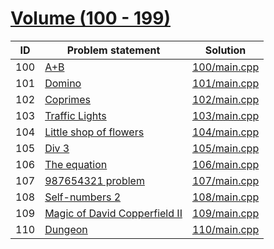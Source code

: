 # [Volume (100 - 199)](http://acm.sgu.ru/problemset.php?contest=0&volume=1)



| ID  | Problem statement                                                                    | Solution                     |
|-----|--------------------------------------------------------------------------------------|------------------------------|
| 100 | [A+B](http://acm.sgu.ru/problem.php?contest=0&problem=100)                           | [100/main.cpp](100/main.cpp) |
| 101 | [Domino](http://acm.sgu.ru/problem.php?contest=0&problem=101)                        | [101/main.cpp](101/main.cpp) |
| 102 | [Coprimes](http://acm.sgu.ru/problem.php?contest=0&problem=102)                      | [102/main.cpp](102/main.cpp) |
| 103 | [Traffic Lights](http://acm.sgu.ru/problem.php?contest=0&problem=103)                | [103/main.cpp](103/main.cpp) |
| 104 | [Little shop of flowers](http://acm.sgu.ru/problem.php?contest=0&problem=104)        | [104/main.cpp](104/main.cpp) |
| 105 | [Div 3](http://acm.sgu.ru/problem.php?contest=0&problem=105)                         | [105/main.cpp](105/main.cpp) |
| 106 | [The equation](http://acm.sgu.ru/problem.php?contest=0&problem=106)                  | [106/main.cpp](106/main.cpp) |
| 107 | [987654321 problem](http://acm.sgu.ru/problem.php?contest=0&problem=107)             | [107/main.cpp](107/main.cpp) |
| 108 | [Self-numbers 2](http://acm.sgu.ru/problem.php?contest=0&problem=108)                | [108/main.cpp](108/main.cpp) |
| 109 | [Magic of David Copperfield II](http://acm.sgu.ru/problem.php?contest=0&problem=109) | [109/main.cpp](109/main.cpp) |
| 110 | [Dungeon](http://acm.sgu.ru/problem.php?contest=0&problem=110)                       | [110/main.cpp](110/main.cpp) |


